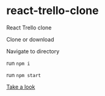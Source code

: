 # react-trello-clone
React Trello clone


Clone or download

Navigate to directory

run `npm i`

run `npm start`

[Take a look](https://react-ivan-trello-clone.stackblitz.io/)
